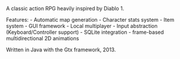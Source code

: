 A classic action RPG heavily inspired by Diablo 1. 

Features:
	- Automatic map generation
	- Character stats system
	- Item system
	- GUI framework
	- Local multiplayer
	- Input abstraction (Keyboard/Controller support)
	- SQLite integration
	- frame-based multidirectional 2D animations
	
Written in Java with the Gtx framework, 2013. 